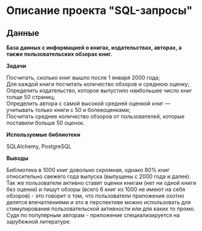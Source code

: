 # Описание проекта "SQL-запросы"  
## Данные  

**База данных с информацией о книгах, издательствах, авторах, а также пользовательских обзорах книг.**

**Задачи**  

Посчитать, сколько книг вышло после 1 января 2000 года;  
Для каждой книги посчитать количество обзоров и среднюю оценку;  
Определить издательство, которое выпустило наибольшее число книг толще 50 страниц;  
Определить автора с самой высокой средней оценкой книг — учитывать только книги с 50 и болееоценками;  
Посчитать среднее количество обзоров от пользователей, которые поставили больше 50 оценок.  

**Используемые библиотеки**  

SQLAlchemy, PostgreSQL

**Выводы**

Библиотека в 1000 книг довольно скромная, однако 80% книг относительно свежего года выпуска (выпущены с 2000 года и далее).  
Так же пользователи активно ставят оценки книгам (нет ни одной книги без оценки) и пишут обзоры (всего 6 книг из 1000 не имеют на себя обзоров) - это говорит о том, что пользователи приложения охотно делятся впечатлениями и это в перспективе можно использовать для стимулирования пользовательской активности или для каких то промо.   
Судя по популярным авторам - приложение специализируется на зарубежной литературе.
